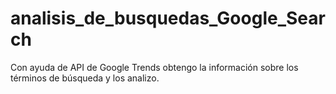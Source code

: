 # analisis_de_busquedas_Google_Search
Con ayuda de API de Google Trends obtengo la información sobre los términos de búsqueda y los analizo.

